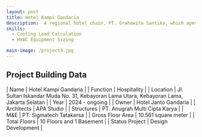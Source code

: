 ```yaml
---
layout: post
title: Hotel Kampi Gandaria
description:  A regional hotel chain, PT. Grahawita Santika, which operates as a subsidiary of Kompas Gramedia, is partnering with Janto Group to establish a 3-star hotel named Hotel Kampi Gandaria in the Gandaria district. This hotel is part of the expanding Hotel Kampi network, which already has locations in various regions. This hotel will utilized split duct system as it's a low rise building under 10.000 square meters building.
skills: 
  - Cooling Load Calculation
  - HVAC Equipment Sizing

main-image: /project3.jpg
---
```


## Project Building Data

| Name | Hotel Kampi Gandaria |
| Function | Hospitality |
| Location | Jl. Sultan Iskandar Muda No. 31, Kebayoran Lama Utara, Kebayoran Lama, Jakarta Selatan |
| Year | 2024 - ongoing |
| Owner | Hotel Janto Gandaria |
| Architects | APA Studio |
| Structures | PT. Anugrah Multi Cipta Karya |
| M&E | PT. Sigmatech Tatakarsa |
| Gross Floor Area | 10.561 square meter |
| Total Floors | 10 Floors and 1 Basement |
| Status Project | Design Development |





